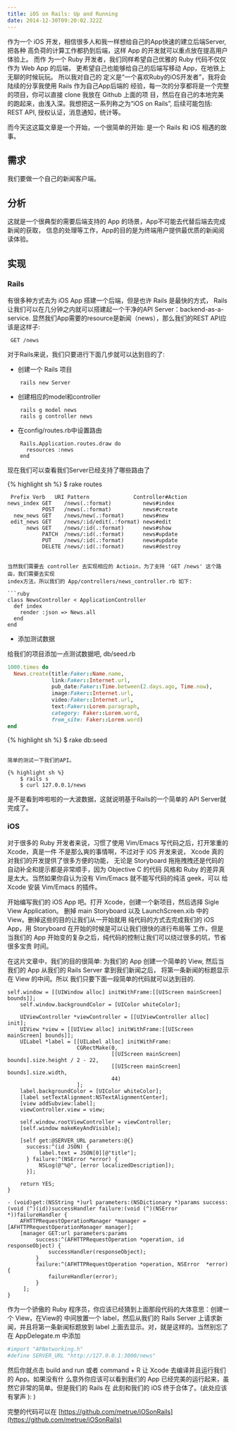 ```yaml
---
title: iOS on Rails: Up and Running
date: 2014-12-30T09:20:02.322Z
---
```


作为一个 iOS 开发，相信很多人和我一样想给自己的App快速的建立后端Server, 把各种
高负荷的计算工作都扔到后端，这样 App 的开发就可以重点放在提高用户体验上。 而作
为一个 Ruby 开发者，我们同样希望自己优雅的 Ruby 代码不仅仅作为 Web App 的后端，
更希望自己也能够给自己的后端写移动 App，在地铁上无聊的时候玩玩。 所以我对自己的
定义是“一个喜欢Ruby的iOS开发者”，我将会陆续的分享我使用 Rails 作为自己App后端的
经验，每一次的分享都将是一个完整的项目，你可以直接 clone 我放在 Github 上面的项
目，然后在自己的本地完美的跑起来，由浅入深。我想把这一系列称之为“iOS on Rails”,
后续可能包括: REST API, 授权认证，消息通知，统计等。

而今天这这篇文章是一个开始，一个很简单的开始: 是一个 Rails 和 iOS 相遇的故事。

## 需求

我们要做一个自己的新闻客户端。

## 分析

这就是一个很典型的需要后端支持的 App 的场景，App不可能去代替后端去完成新闻的获取，
信息的处理等工作，App的目的是为终端用户提供最优质的新闻阅读体验。

## 实现

### Rails

有很多种方式去为 iOS App 搭建一个后端，但是也许 Rails 是最快的方式，
Rails 让我们可以在几分钟之内就可以搭建起一个干净的API Server：backend-as-a-service.
显然我们App需要的resource是新闻（news），那么我们的REST API应该是这样子:

```obj
 GET /news
```

对于Rails来说，我们只要进行下面几步就可以达到目的了:

- 创建一个 Rails 项目

```obj
    rails new Server
```

- 创建相应的model和controller

```obj
    rails g model news
    rails g controller news
```

- 在config/routes.rb中设置路由

```obj
    Rails.Application.routes.draw do
      resources :news
    end
```

现在我们可以查看我们Server已经支持了哪些路由了

{% highlight sh %}
$ rake routes

     Prefix Verb   URI Pattern              Controller#Action
    news_index GET    /news(.:format)          news#index
               POST   /news(.:format)          news#create
      new_news GET    /news/new(.:format)      news#new
     edit_news GET    /news/:id/edit(.:format) news#edit
          news GET    /news/:id(.:format)      news#show
               PATCH  /news/:id(.:format)      news#update
               PUT    /news/:id(.:format)      news#update
               DELETE /news/:id(.:format)      news#destroy
```

当然我们需要去 controller 去实现相应的 Actioin，为了支持 'GET /news' 这个路由，我们需要去实现
index方法，所以我们的 App/controllers/news_controller.rb 如下:

```ruby
class NewsController < ApplicationController
  def index
    render :json => News.all
  end
end
```

- 添加测试数据

给我们的项目添加一点测试数据吧, db/seed.rb

```ruby
1000.times do
  News.create(title:Faker::Name.name,
              link:Faker::Internet.url,
              pub_date:Faker::Time.between(2.days.ago, Time.now),
              image:Faker::Internet.url,
              video:Faker::Internet.url,
              text:Faker::Lorem.paragraph,
              category: Faker::Lorem.word,
              from_site: Faker::Lorem.word)
end

```

{% highlight sh %}
    $ rake db:seed
```

简单的测试一下我们的API。

{% highlight sh %}
    $ rails s
    $ curl 127.0.0.1/news
```

是不是看到哗啦啦的一大波数据，这就说明基于Rails的一个简单的 API Server就完成了。

### iOS

对于很多的 Ruby 开发者来说，习惯了使用 Vim/Emacs 写代码之后，打开笨重的 Xcode，真是一件
不是那么爽的事情啊，不过对于 iOS 开发来说， Xcode 真的对我们的开发提供了很多方便的功能，
无论是 Storyboard 拖拖拽拽还是代码的自动补全和提示都是非常顺手，因为 Objective C 的代码
风格和 Ruby 的差异真是太大。当然如果你自认为没有 Vim/Emacs 就不能写代码的纯洁 geek，可以
给 Xcode 安装 Vim/Emacs 的插件。

开始编写我们的 iOS App 吧。打开 Xcode，创建一个新项目，然后选择 Sigle View Application。
删掉 main Storyboard 以及 LaunchScreen.xib 中的 View。删掉这些的目的让我们从一开始就用
纯代码的方式去完成我们的 iOS App，用 Storyboard 在开始的时候是可以让我们很快的进行布局等
工作，但是当我们的 App 开始变的复杂之后，纯代码的控制让我们可以绕过很多的坑，节省很多宝贵
时间。

在这片文章中，我们的目的很简单: 为我们的 App 创建一个简单的 View, 然后当我们的 App 
从我们的 Rails Server 拿到我们新闻之后， 将第一条新闻的标题显示在 View 的中间。所以
我们只要下面一段简单的代码就可以达到目的.

```obj
self.window = [[UIWindow alloc] initWithFrame:[[UIScreen mainScreen] bounds]];
    self.window.backgroundColor = [UIColor whiteColor];

    UIViewController *viewController = [[UIViewController alloc] init];
    UIView *view = [[UIView alloc] initWithFrame:[[UIScreen mainScreen] bounds]];
    UILabel *label = [[UILabel alloc] initWithFrame:
                      CGRectMake(0,
                                 [[UIScreen mainScreen] bounds].size.height / 2 - 22,
                                 [[UIScreen mainScreen] bounds].size.width,
                                 44)
                      ];
    label.backgroundColor = [UIColor whiteColor];
    [label setTextAlignment:NSTextAlignmentCenter];
    [view addSubview:label];
    viewController.view = view;

    self.window.rootViewController = viewController;
    [self.window makeKeyAndVisible];

    [self get:@SERVER_URL parameters:@{}
      success:^(id JSON) {
          label.text = JSON[0][@"title"];
      } failure:^(NSError *error) {
          NSLog(@"%@", [error localizedDescription]);
      }];

    return YES;
}

- (void)get:(NSString *)url parameters:(NSDictionary *)params success:(void (^)(id))successHandler failure:(void (^)(NSError *))failureHandler {
    AFHTTPRequestOperationManager *manager = [AFHTTPRequestOperationManager manager];                                                                                                            
    [manager GET:url parameters:params
         success:^(AFHTTPRequestOperation *operation, id responseObject) {
             successHandler(responseObject);
         }
         failure:^(AFHTTPRequestOperation *operation, NSError  *error) {
             failureHandler(error);
         }
     ];
}

```

作为一个骄傲的 Ruby 程序员，你应该已经猜到上面那段代码的大体意思：创建一个 View，在View的
中间放置一个 label，然后从我们的 Rails Server 上请求新闻，并且将第一条新闻标题放到 label
上面去显示。对，就是这样的。当然别忘了在 AppDelegate.m 中添加

```ruby
#import "AFNetworking.h"
#define SERVER_URL "http://127.0.0.1:3000/news"
```

然后你就点击 build and run 或者 command + R 让 Xcode 去编译并且运行我们的 App。如果没有什
么意外你应该可以看到我们的 App 已经完美的运行起来，虽然它非常的简单。但是我们的 Rails 在
此刻和我们的 iOS 终于合体了。(此处应该有掌声 ): )

完整的代码可以在 [https://github.com/metrue/iOSonRails](https://github.com/metrue/iOSonRails)
